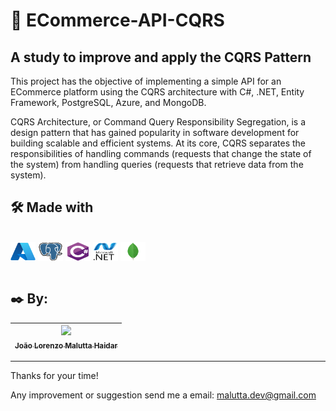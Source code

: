 # :rocket: ECommerce-API-CQRS 

## A study to improve and apply the CQRS Pattern

This project has the objective of implementing a simple API for an ECommerce platform using the CQRS architecture with C#, .NET, Entity Framework, PostgreSQL, Azure, and MongoDB.

CQRS Architecture, or Command Query Responsibility Segregation, is a design pattern that has gained popularity in software development for building scalable and efficient systems. At its core, CQRS separates the responsibilities of handling commands (requests that change the state of the system) from handling queries (requests that retrieve data from the system).

## 🛠️ Made with

<div style="display: inline_block"><br>
  <img align="center" alt="Lorenzo-Azure" height="30" width="40" src="https://github.com/devicons/devicon/blob/master/icons/azure/azure-original.svg">
  <img align="center" alt="Lorenzo-PostgreSQL" height="30" width="40" src="https://raw.githubusercontent.com/devicons/devicon/master/icons/postgresql/postgresql-original.svg">
  <img align="center" alt="Lorenzo-CSharp" height="30" width="40" src="https://github.com/devicons/devicon/blob/master/icons/csharp/csharp-original.svg">
  <img align="center" alt="Lorenzo-dotnet" height="30" width="40" src="https://github.com/devicons/devicon/blob/master/icons/dot-net/dot-net-original-wordmark.svg">
  <img align="center" alt="Lorenzo-mongo" height="30" width="40" src="https://github.com/devicons/devicon/blob/master/icons/mongodb/mongodb-original.svg">
</div><br>
 
## ✒️ By:
| [<img src="https://avatars.githubusercontent.com/u/88116603?v=4" width=115><br><sub>João Lorenzo Malutta Haidar</sub>](https://github.com/lorenzoMalutta) |
| :---: 

---
Thanks for your time!

Any improvement or suggestion send me a email:    malutta.dev@gmail.com
